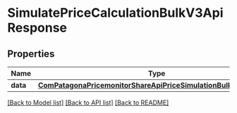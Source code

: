# SimulatePriceCalculationBulkV3ApiResponse

## Properties
Name | Type | Description | Notes
------------ | ------------- | ------------- | -------------
**data** | [**ComPatagonaPricemonitorShareApiPriceSimulationBulkResponseV3**](ComPatagonaPricemonitorShareApiPriceSimulationBulkResponseV3.md) |  | 

[[Back to Model list]](../README.md#documentation-for-models) [[Back to API list]](../README.md#documentation-for-api-endpoints) [[Back to README]](../README.md)



